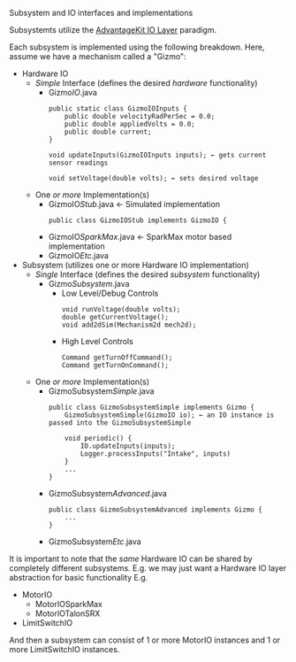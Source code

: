 Subsystem and IO interfaces and implementations

Subsystemts utilize the [AdvantageKit IO Layer](https://github.com/Mechanical-Advantage/AdvantageKit/blob/main/docs/RECORDING-INPUTS.md) paradigm.


Each subsystem is implemented using the following breakdown.  Here, assume we have a mechanism called a "Gizmo":
* Hardware IO
   * _Simple_ Interface (defines the desired _hardware_ functionality)
      * Gizmo*IO*.java
        ```
        public static class GizmoIOInputs {
            public double velocityRadPerSec = 0.0;
            public double appliedVolts = 0.0;
            public double current;
        }

        void updateInputs(GizmoIOInputs inputs); ← gets current sensor readings

        void setVoltage(double volts); ← sets desired voltage
        ```
   * One _or more_ Implementation(s)
      * GizmoIO*Stub*.java ← Simulated implementation
        ```
        public class GizmoIOStub implements GizmoIO {
        ```
      * GizmoIO*SparkMax*.java ← SparkMax motor based implementation
      * GizmoIO*Etc*.java
* Subsystem (utilizes one or more Hardware IO implementation)
   * _Single_ Interface (defines the desired _subsystem_ functionality)
      * Gizmo*Subsystem*.java
        * Low Level/Debug Controls
            ```
            void runVoltage(double volts);
            double getCurrentVoltage();
            void add2dSim(Mechanism2d mech2d);
            ```
        * High Level Controls
            ```
            Command getTurnOffCommand();
            Command getTurnOnCommand();
            ```
   * One _or more_ Implementation(s)
      * GizmoSubsystem*Simple*.java
        ```
        public class GizmoSubsystemSimple implements Gizmo {
            GizmoSubsystemSimple(GizmoIO io); ← an IO instance is passed into the GizmoSubsystemSimple

            void periodic() {
                IO.updateInputs(inputs);
                Logger.processInputs("Intake", inputs)
            }
            ...
        }
        ```
      * GizmoSubsystem*Advanced*.java
        ```
        public class GizmoSubsystemAdvanced implements Gizmo {
            ...
        }
        ```
      * GizmoSubsystem*Etc*.java

It is important to note that the *same* Hardware IO can be shared by completely different subsystems.  E.g. we may just want a Hardware IO layer abstraction for basic functionality  E.g.
* MotorIO
   * MotorIOSparkMax
   * MotorIOTalonSRX
* LimitSwitchIO

And then a subsystem can consist of 1 or more MotorIO instances and 1 or more LimitSwitchIO instances.
